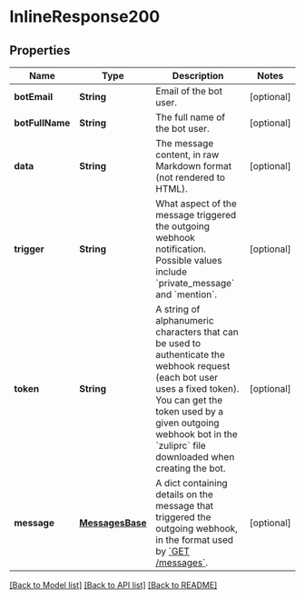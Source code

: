 # InlineResponse200

## Properties
Name | Type | Description | Notes
------------ | ------------- | ------------- | -------------
**botEmail** | **String** | Email of the bot user.  | [optional] 
**botFullName** | **String** | The full name of the bot user.  | [optional] 
**data** | **String** | The message content, in raw Markdown format (not rendered to HTML).  | [optional] 
**trigger** | **String** | What aspect of the message triggered the outgoing webhook notification. Possible values include &#x60;private_message&#x60; and &#x60;mention&#x60;.  | [optional] 
**token** | **String** | A string of alphanumeric characters that can be used to authenticate the webhook request (each bot user uses a fixed token). You can get the token used by a given outgoing webhook bot in the &#x60;zuliprc&#x60; file downloaded when creating the bot.  | [optional] 
**message** | [**MessagesBase**](MessagesBase.md) | A dict containing details on the message that triggered the outgoing webhook, in the format used by [&#x60;GET /messages&#x60;](/api/get-messages).  | [optional] 

[[Back to Model list]](../README.md#documentation-for-models) [[Back to API list]](../README.md#documentation-for-api-endpoints) [[Back to README]](../README.md)


